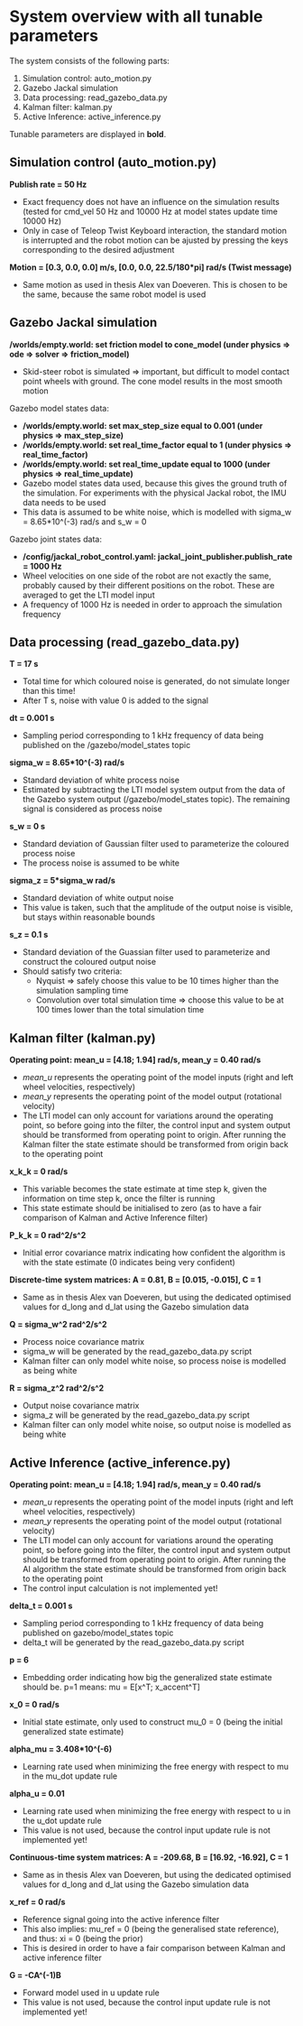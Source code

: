 # System overview with all tunable parameters

The system consists of the following parts:
1. Simulation control: auto_motion.py
1. Gazebo Jackal simulation
1. Data processing: read_gazebo_data.py
1. Kalman filter: kalman.py
1. Active Inference: active_inference.py

Tunable parameters are displayed in **bold**.


## Simulation control (auto_motion.py)
**Publish rate = 50 Hz**
- Exact frequency does not have an influence on the simulation results (tested for cmd_vel 50 Hz and 10000 Hz at model states update time 10000 Hz)
- Only in case of Teleop Twist Keyboard interaction, the standard motion is interrupted and the robot motion can be ajusted by pressing the keys corresponding to the desired adjustment

**Motion = [0.3, 0.0, 0.0] m/s, [0.0, 0.0, 22.5/180*pi] rad/s (Twist message)**
- Same motion as used in thesis Alex van Doeveren. This is chosen to be the same, because the same robot model is used


## Gazebo Jackal simulation
**/worlds/empty.world: set friction model to cone_model (under physics => ode => solver => friction_model)**
- Skid-steer robot is simulated => important, but difficult to model contact point wheels with ground. The cone model results in the most smooth motion

Gazebo model states data:
- **/worlds/empty.world: set max_step_size equal to 0.001 (under physics => max_step_size)**
- **/worlds/empty.world: set real_time_factor equal to 1 (under physics => real_time_factor)**
- **/worlds/empty.world: set real_time_update equal to 1000 (under physics => real_time_update)**
- Gazebo model states data used, because this gives the ground truth of the simulation. For experiments with the physical Jackal robot, the IMU data needs to be used
- This data is assumed to be white noise, which is modelled with sigma_w = 8.65*10^(-3) rad/s and s_w = 0

Gazebo joint states data:
- **/config/jackal_robot_control.yaml: jackal_joint_publisher.publish_rate = 1000 Hz**
- Wheel velocities on one side of the robot are not exactly the same, probably caused by their different positions on the robot. These are averaged to get the LTI model input
- A frequency of 1000 Hz is needed in order to approach the simulation frequency


## Data processing (read_gazebo_data.py)
**T = 17 s**
- Total time for which coloured noise is generated, do not simulate longer than this time!
- After T s, noise with value 0 is added to the signal

**dt = 0.001 s**
- Sampling period corresponding to 1 kHz frequency of data being published on the /gazebo/model_states topic

**sigma_w = 8.65*10^(-3) rad/s**
- Standard deviation of white process noise
- Estimated by subtracting the LTI model system output from the data of the Gazebo system output (/gazebo/model_states topic). The remaining signal is considered as process noise

**s_w = 0 s**
- Standard deviation of Gaussian filter used to parameterize the coloured process noise
- The process noise is assumed to be white

**sigma_z = 5*sigma_w rad/s**
- Standard deviation of white output noise
- This value is taken, such that the amplitude of the output noise is visible, but stays within reasonable bounds

**s_z = 0.1 s**
- Standard deviation of the Guassian filter used to parameterize and construct the coloured output noise
- Should satisfy two criteria:
  - Nyquist => safely choose this value to be 10 times higher than the simulation sampling time
  - Convolution over total simulation time => choose this value to be at 100 times lower than the total simulation time


## Kalman filter (kalman.py)
**Operating point: mean_u = [4.18; 1.94] rad/s, mean_y = 0.40 rad/s**
- *mean_u* represents the operating point of the model inputs (right and left wheel velocities, respectively)
- *mean_y* represents the operating point of the model output (rotational velocity)
- The LTI model can only account for variations around the operating point, so before going into the filter, the control input and system output should be transformed from operating point to origin. After running the Kalman filter the state estimate should be transformed from origin back to the operating point

**x_k_k = 0 rad/s**
- This variable becomes the state estimate at time step k, given the information on time step k, once the filter is running
- This state estimate should be initialised to zero (as to have a fair comparison of Kalman and Active Inference filter)

**P_k_k = 0 rad^2/s^2**
- Initial error covariance matrix indicating how confident the algorithm is with the state estimate (0 indicates being very confident)

**Discrete-time system matrices: A = 0.81, B = [0.015, -0.015], C = 1**
- Same as in thesis Alex van Doeveren, but using the dedicated optimised values for d_long and d_lat using the Gazebo simulation data

**Q = sigma_w^2 rad^2/s^2**
- Process noice covariance matrix
- sigma_w will be generated by the read_gazebo_data.py script
- Kalman filter can only model white noise, so process noise is modelled as being white

**R = sigma_z^2 rad^2/s^2**
- Output noise covariance matrix
- sigma_z will be generated by the read_gazebo_data.py script
- Kalman filter can only model white noise, so output noise is modelled as being white


## Active Inference (active_inference.py)
**Operating point: mean_u = [4.18; 1.94] rad/s, mean_y = 0.40 rad/s**
- *mean_u* represents the operating point of the model inputs (right and left wheel velocities, respectively)
- *mean_y* represents the operating point of the model output (rotational velocity)
- The LTI model can only account for variations around the operating point, so before going into the filter, the control input and system output should be transformed from operating point to origin. After running the AI algorithm the state estimate should be transformed from origin back to the operating point
- The control input calculation is not implemented yet!

**delta_t = 0.001 s**
- Sampling period corresponding to 1 kHz frequency of data being published on gazebo/model_states topic
- delta_t will be generated by the read_gazebo_data.py script

**p = 6**
- Embedding order indicating how big the generalized state estimate should be. p=1 means: mu = E[x^T; x_accent^T]

**x_0 = 0 rad/s**
- Initial state estimate, only used to construct mu_0 = 0 (being the initial generalized state estimate)

**alpha_mu = 3.408*10^(-6)**
- Learning rate used when minimizing the free energy with respect to mu in the mu_dot update rule

**alpha_u = 0.01**
- Learning rate used when minimizing the free energy with respect to u in the u_dot update rule
- This value is not used, because the control input update rule is not implemented yet!

**Continuous-time system matrices: A = -209.68, B = [16.92, -16.92], C = 1**
- Same as in thesis Alex van Doeveren, but using the dedicated optimised values for d_long and d_lat using the Gazebo simulation data

**x_ref = 0 rad/s**
- Reference signal going into the active inference filter
- This also implies: mu_ref = 0 (being the generalised state reference), and thus: xi = 0 (being the prior)
- This is desired in order to have a fair comparison between Kalman and active inference filter

**G = -CA^(-1)B**
- Forward model used in u update rule
- This value is not used, because the control input update rule is not implemented yet!
